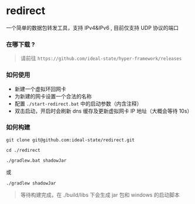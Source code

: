 # redirect

一个简单的数据包转发工具，支持 IPv4&amp;IPv6 , 目前仅支持 UDP 协议的端口


### 在哪下载 ?

> 请前往 `https://github.com/ideal-state/hyper-framework/releases`


### 如何使用

* 新建一个虚拟环回网卡
* 为新建的网卡设置一个合法的名称
* 配置 `./start-redirect.bat` 中的启动参数（内含注释）
* 双击启动，开启时会刷新 dns 缓存及更新虚拟网卡 IP 地址（大概会等待 10s）


### 如何构建

```shell
git clone git@github.com:ideal-state/redirect.git
```
```shell
cd ./redirect
```
```shell
./gradlew.bat shadowJar
```
 或 
```shell
./gradlew shadowJar
```
> 等待构建完成，在 ./build/libs 下会生成 jar 包和 windows 的启动脚本
